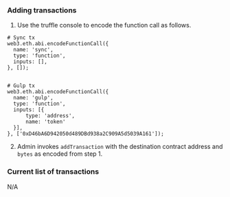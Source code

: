 ### Adding transactions

1) Use the truffle console to encode the function call as follows.

```
# Sync tx
web3.eth.abi.encodeFunctionCall({
  name: 'sync',
  type: 'function',
  inputs: [],
}, []);


# Gulp tx
web3.eth.abi.encodeFunctionCall({
  name: 'gulp',
  type: 'function',
  inputs: [{
      type: 'address',
      name: 'token'
  }],
}, ['0xD46bA6D942050d489DBd938a2C909A5d5039A161']);
```

2) Admin invokes `addTransaction` with the destination contract address and `bytes`
as encoded from step 1.

### Current list of transactions

N/A

